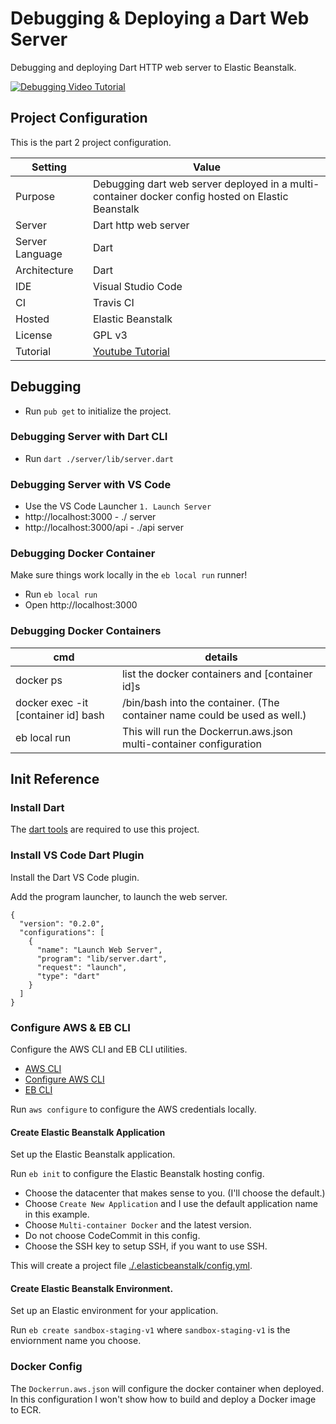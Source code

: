 # Debugging & Deploying a Dart Web Server
Debugging and deploying Dart HTTP web server to Elastic Beanstalk.

[![Debugging Video Tutorial](https://img.youtube.com/vi/xxxxxx/0.jpg)](https://www.youtube.com/watch?v=xxxxxx)


## Project Configuration
This is the part 2 project configuration.

| Setting | Value |
| --- | --- |
| Purpose | Debugging dart web server deployed in a multi-container docker config hosted on Elastic Beanstalk |
| Server | Dart http web server |
| Server Language | Dart |
| Architecture | Dart |
| IDE | Visual Studio Code |
| CI | Travis CI |
| Hosted | Elastic Beanstalk |
| License | GPL v3 |
| Tutorial | [Youtube Tutorial](https://www.youtube.com/watch?v=xxxx) |



## Debugging

* Run `pub get` to initialize the project.

### Debugging Server with Dart CLI

* Run `dart ./server/lib/server.dart`

### Debugging Server with VS Code

* Use the VS Code Launcher `1. Launch Server`
* http://localhost:3000 - ./ server
* http://localhost:3000/api - ./api server

### Debugging Docker Container
Make sure things work locally in the `eb local run` runner!

* Run `eb local run`
* Open http://localhost:3000

### Debugging Docker Containers
| cmd | details |
| --- | --- |
| docker ps | list the docker containers and [container id]s |
| docker exec -it [container id] bash| /bin/bash into the container. (The container name could be used as well.) |
| eb local run | This will run the Dockerrun.aws.json multi-container configuration  |  



## Init Reference

### Install Dart
The [dart tools](https://dart.dev/get-dart) are required to use this project. 

### Install VS Code Dart Plugin
Install the Dart VS Code plugin. 

Add the program launcher, to launch the web server.
```
{
  "version": "0.2.0",
  "configurations": [
    {
      "name": "Launch Web Server",
      "program": "lib/server.dart",
      "request": "launch",
      "type": "dart"
    }
  ]
}
```

### Configure AWS & EB CLI
Configure the AWS CLI and EB CLI utilities.

* [AWS CLI](https://docs.aws.amazon.com/cli/latest/userguide/cli-chap-install.html)
* [Configure AWS CLI](https://docs.aws.amazon.com/cli/latest/userguide/cli-chap-configure.html)
* [EB CLI](https://docs.aws.amazon.com/elasticbeanstalk/latest/dg/eb-cli3.html)

Run `aws configure` to configure the AWS credentials locally.

#### Create Elastic Beanstalk Application
Set up the Elastic Beanstalk application.

Run `eb init` to configure the Elastic Beanstalk hosting config.

* Choose the datacenter that makes sense to you. (I'll choose the default.)
* Choose `Create New Application` and I use the default application name in this example.
* Choose `Multi-container Docker` and the latest version.
* Do not choose CodeCommit in this config.
* Choose the SSH key to setup SSH, if you want to use SSH.

This will create a project file [./.elasticbeanstalk/config.yml](./.elasticbeanstalk/config.yml).

#### Create Elastic Beanstalk Environment.
Set up an Elastic environment for your application. 

Run `eb create sandbox-staging-v1` where `sandbox-staging-v1` is the enviornment name you choose. 

### Docker Config
The `Dockerrun.aws.json` will configure the docker container when deployed. 
In this configuration I won't show how to build and deploy a Docker image to ECR.


